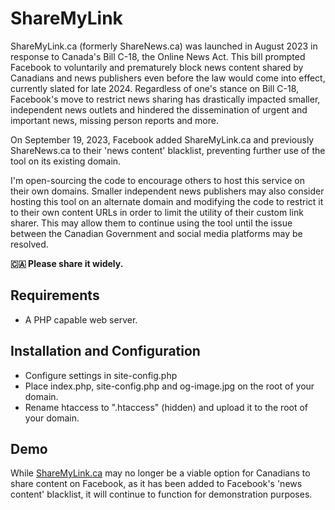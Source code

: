 # ShareMyLink
ShareMyLink.ca (formerly ShareNews.ca) was launched in August 2023 in response to Canada's Bill C-18, the Online News Act. This bill prompted Facebook to voluntarily and prematurely block news content shared by Canadians and news publishers even before the law would come into effect, currently slated for late 2024.
Regardless of one's stance on Bill C-18, Facebook's move to restrict news sharing has drastically impacted smaller, independent news outlets and hindered the dissemination of urgent and important news, missing person reports and more.

On September 19, 2023, Facebook added ShareMyLink.ca and previously ShareNews.ca to their 'news content' blacklist, preventing further use of the tool on its existing domain.

I'm open-sourcing the code to encourage others to host this service on their own domains. Smaller independent news publishers may also consider hosting this tool on an alternate domain and modifying the code to restrict it to their own content URLs in order to limit the utility of their custom link sharer. This may allow them to continue using the tool until the issue between the Canadian Government and social media platforms may be resolved.

**🇨🇦 Please share it widely.**

## Requirements

- A PHP capable web server.

## Installation and Configuration

- Configure settings in site-config.php
- Place index.php, site-config.php and og-image.jpg on the root of your domain.
- Rename htaccess to ".htaccess" (hidden) and upload it to the root of your domain.

## Demo

While [ShareMyLink.ca](https://www.sharemylink.ca) may no longer be a viable option for Canadians to share content on Facebook, as it has been added to Facebook's  'news content' blacklist, it will continue to function for demonstration purposes.
